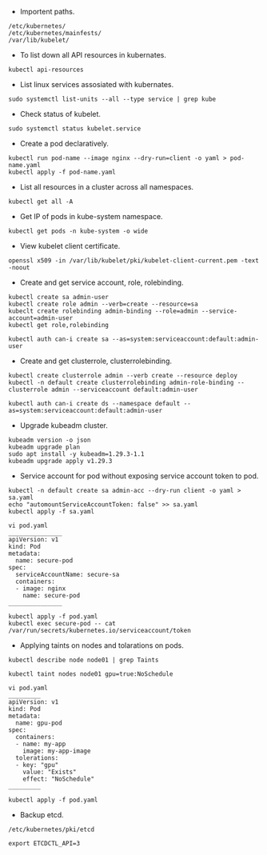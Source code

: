 - Importent paths.
```
/etc/kubernetes/
/etc/kubernetes/mainfests/
/var/lib/kubelet/
```
- To list down all API resources in kubernates.
```
kubectl api-resources
```
- List linux services assosiated with kubernates.
```
sudo systemctl list-units --all --type service | grep kube
```
- Check status of kubelet.
```
sudo systemctl status kubelet.service
```
- Create a pod declaratively.
```
kubectl run pod-name --image nginx --dry-run=client -o yaml > pod-name.yaml
kubectl apply -f pod-name.yaml
```
- List all resources in a cluster across all namespaces.
```
kubectl get all -A
```
- Get IP of pods in kube-system namespace.
```
kubectl get pods -n kube-system -o wide
```
- View kubelet client certificate.
```
openssl x509 -in /var/lib/kubelet/pki/kubelet-client-current.pem -text -noout
```
- Create and get service account, role, rolebinding.
```
kubectl create sa admin-user
kubectl create role admin --verb=create --resource=sa
kubeclt create rolebinding admin-binding --role=admin --service-account=admin-user
kubectl get role,rolebinding

kubectl auth can-i create sa --as=system:serviceaccount:default:admin-user
```
- Create and get clusterrole, clusterrolebinding.
```
kubectl create clusterrole admin --verb create --resource deploy
kubectl -n default create clusterrolebinding admin-role-binding --clusterrole admin --serviceaccount default:admin-user

kubectl auth can-i create ds --namespace default --as=system:serviceaccount:default:admin-user
```
- Upgrade kubeadm cluster.
```
kubeadm version -o json 
kubeadm upgrade plan
sudo apt install -y kubeadm=1.29.3-1.1
kubeadm upgrade apply v1.29.3
```
- Service account for pod without exposing service account token to pod.
```
kubectl -n default create sa admin-acc --dry-run client -o yaml > sa.yaml
echo "automountServiceAccountToken: false" >> sa.yaml
kubectl apply -f sa.yaml

vi pod.yaml
_______________
apiVersion: v1
kind: Pod
metadata:
  name: secure-pod
spec:
  serviceAccountName: secure-sa
  containers:
  - image: nginx
    name: secure-pod
_______________

kubectl apply -f pod.yaml
kubectl exec secure-pod -- cat /var/run/secrets/kubernetes.io/serviceaccount/token
```
- Applying taints on nodes and tolarations on pods.
```
kubectl describe node node01 | grep Taints

kubectl taint nodes node01 gpu=true:NoSchedule

vi pod.yaml
_________
apiVersion: v1  
kind: Pod  
metadata:  
  name: gpu-pod  
spec:  
  containers:  
  - name: my-app  
    image: my-app-image  
  tolerations:  
  - key: "gpu"  
    value: "Exists"  
    effect: "NoSchedule"
_________

kubectl apply -f pod.yaml
```
- Backup etcd.
```
/etc/kubernetes/pki/etcd
```

```
export ETCDCTL_API=3
```